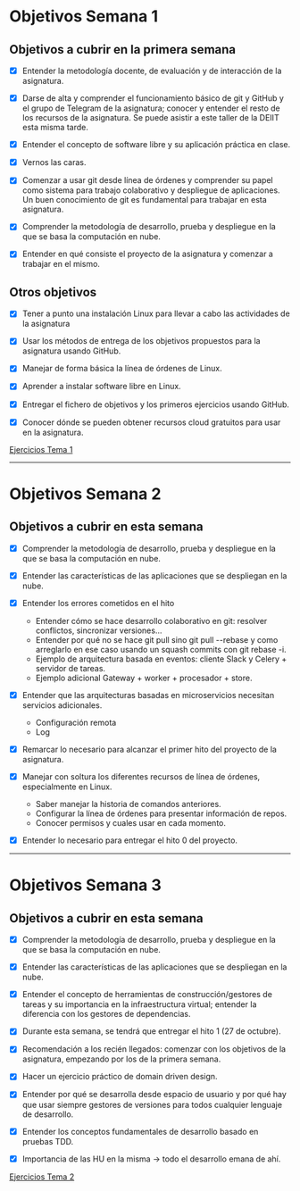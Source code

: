 
# Objetivos Semana 1

## Objetivos a cubrir en la primera semana

- [x] Entender la metodología docente, de evaluación y de interacción de la asignatura.

- [x] Darse de alta y comprender el funcionamiento básico de git y GitHub y el grupo de Telegram de la asignatura; conocer y entender el resto de los recursos de la asignatura. Se puede asistir a este taller de la DEIIT esta misma tarde.

- [x] Entender el concepto de software libre y su aplicación práctica en clase.

- [x] Vernos las caras.

- [x] Comenzar a usar git desde línea de órdenes y comprender su papel como sistema para trabajo colaborativo y despliegue de aplicaciones. Un buen conocimiento de git es fundamental para trabajar en esta asignatura.

- [x] Comprender la metodología de desarrollo, prueba y despliegue en la que se basa la computación en nube.

- [x] Entender en qué consiste el proyecto de la asignatura y comenzar a trabajar en el mismo.


## Otros objetivos

- [x] Tener a punto una instalación Linux para llevar a cabo las actividades de la asignatura

- [x] Usar los métodos de entrega de los objetivos propuestos para la asignatura usando GitHub.

- [x] Manejar de forma básica la línea de órdenes de Linux.

- [x] Aprender a instalar software libre en Linux.

- [x] Entregar el fichero de objetivos y los primeros ejercicios usando GitHub.

- [x] Conocer dónde se pueden obtener recursos cloud gratuitos para usar en la asignatura.

[Ejercicios Tema 1](https://github.com/Aguilera4/Ejercicios_Autoeval_CC/blob/main/ejercicios_tema1.md)

---

# Objetivos Semana 2

## Objetivos a cubrir en esta semana
- [x] Comprender la metodología de desarrollo, prueba y despliegue en la que se basa la computación en nube.

- [x] Entender las características de las aplicaciones que se despliegan en la nube.

- [x] Entender los errores cometidos en el hito
    - Entender cómo se hace desarrollo colaborativo en git: resolver conflictos, sincronizar versiones...
    - Entender por qué no se hace git pull sino git pull --rebase y como arreglarlo en ese caso usando un squash commits con git rebase -i.
    - Ejemplo de arquitectura basada en eventos: cliente Slack y Celery + servidor de tareas.
    - Ejemplo adicional Gateway + worker + procesador + store.

- [x] Entender que las arquitecturas basadas en microservicios necesitan servicios adicionales.
    - Configuración remota
    - Log

- [x] Remarcar lo necesario para alcanzar el primer hito del proyecto de la asignatura.

- [x] Manejar con soltura los diferentes recursos de línea de órdenes, especialmente en Linux.
    - Saber manejar la historia de comandos anteriores.
    - Configurar la línea de órdenes para presentar información de repos.
    - Conocer permisos y cuales usar en cada momento.
    
- [x] Entender lo necesario para entregar el hito 0 del proyecto.

---

# Objetivos Semana 3

## Objetivos a cubrir en esta semana

- [x] Comprender la metodología de desarrollo, prueba y despliegue en la que se basa la computación en nube.

- [x] Entender las características de las aplicaciones que se despliegan en la nube.

- [x] Entender el concepto de herramientas de construcción/gestores de tareas y su importancia en la infraestructura virtual; entender la diferencia con los gestores de dependencias.

- [x] Durante esta semana, se tendrá que entregar el hito 1 (27 de octubre).

- [x] Recomendación a los recién llegados: comenzar con los objetivos de la asignatura, empezando por los de la primera semana.

- [x] Hacer un ejercicio práctico de domain driven design.

- [x] Entender por qué se desarrolla desde espacio de usuario y por qué hay que usar siempre gestores de versiones para todos cualquier lenguaje de desarrollo.

- [x] Entender los conceptos fundamentales de desarrollo basado en pruebas TDD.

- [x] Importancia de las HU en la misma → todo el desarrollo emana de ahí.

[Ejercicios Tema 2](https://github.com/Aguilera4/Ejercicios_Autoeval_CC/blob/main/ejercicios_tema2.md)
